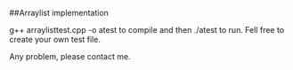 ##Arraylist implementation

g++ arraylisttest.cpp -o atest to compile and then ./atest to run. Fell free to create your own test file.

Any problem, please contact me.
